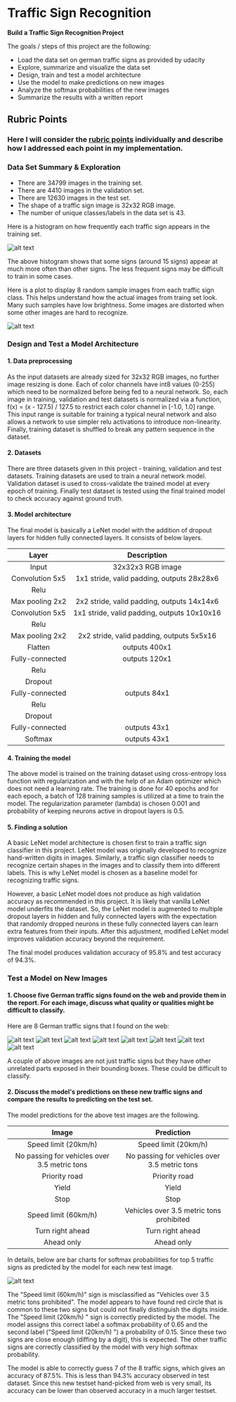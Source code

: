 # Traffic Sign Recognition


**Build a Traffic Sign Recognition Project**

The goals / steps of this project are the following:
* Load the data set on german traffic signs as provided by udacity
* Explore, summarize and visualize the data set
* Design, train and test a model architecture
* Use the model to make predictions on new images
* Analyze the softmax probabilities of the new images
* Summarize the results with a written report


[//]: # (Image References)

[image1]: ./test_images/0.jpg "Traffic Sign 1"
[image2]: ./test_images/10.jpg "Traffic Sign 2"
[image3]: ./test_images/12.jpg "Traffic Sign 3"
[image4]: ./test_images/13.jpg "Traffic Sign 4"
[image5]: ./test_images/14.jpg "Traffic Sign 5"
[image6]: ./test_images/3.jpg "Traffic Sign 6"
[image7]: ./test_images/33.jpg "Traffic Sign 7"
[image8]: ./test_images/35.jpg "Traffic Sign 8"

[histo]: ./histo.png
[traffic_sign_samples]: ./traffic_sign_samples.png
[test_image_results]: ./test_image_results.png
[featuremap]: ./featuremap.png

## Rubric Points
### Here I will consider the [rubric points](https://review.udacity.com/#!/rubrics/481/view) individually and describe how I addressed each point in my implementation.  

### Data Set Summary & Exploration

* There are 34799 images in the training set.
* There are 4410 images in the validation set.
* There are 12630 images in the test set.
* The shape of a traffic sign image is 32x32 RGB image.
* The number of unique classes/labels in the data set is 43.

Here is a histogram on how frequently each traffic sign appears in the training set. 

![alt text][histo]

The above histogram shows that some signs (around 15 signs) appear at much more often than other signs. The less frequent signs may be difficult to train in some cases.

Here is a plot to display 8 random sample images from each traffic sign class. This helps understand how the actual images from traing set look. Many such samples have low brightness. Some images are distorted when some other images are hard to recognize.

![alt text][traffic_sign_samples]

### Design and Test a Model Architecture

#### 1. Data preprocessing
As the input datasets are already sized for 32x32 RGB images, no further image resizing is done. Each of color channels have int8 values (0-255) which need to be normalized before being fed to a neural network. So, each image in training, validation and test datasets is normalized via a function, f(x) = (x - 127.5) / 127.5 to restrict each color channel in [-1.0, 1.0] range. This input range is suitable for training a typical neural network and also allows a network to use simpler relu activations to introduce non-linearity. Finally, training dataset is shuffled to break any pattern sequence in the dataset.

#### 2. Datasets
There are three datasets given in this project - training, validation and test datasets. Training datasets are used to train a neural network model. Validation dataset is used to cross-validate the trained model at every epoch of training. Finally test dataset is tested using the final trained model to check accuracy against ground truth.

#### 3. Model architecture

The final model is basically a LeNet model with the addition of dropout layers for hidden fully connected layers. It consists of below layers.

| Layer         		|     Description	        					| 
|:---------------------:|:---------------------------------------------:| 
| Input         		| 32x32x3 RGB image   							| 
| Convolution 5x5     	| 1x1 stride, valid padding, outputs 28x28x6 	|
| Relu					|												|
| Max pooling 2x2     	| 2x2 stride, valid padding, outputs 14x14x6    |
| Convolution 5x5	    | 1x1 stride, valid padding, outputs 10x10x16   |
| Relu					|												|
| Max pooling 2x2     	| 2x2 stride, valid padding, outputs 5x5x16     |
| Flatten		        | outputs 400x1        							|
| Fully-connected	    | outputs 120x1     							|
| Relu					|												|
| Dropout				| 												|
| Fully-connected	    | outputs 84x1     			     				|
| Relu					|												|
| Dropout				| 												|
| Fully-connected	    | outputs 43x1     			     				|
| Softmax				| outputs 43x1									|

#### 4. Training the model

The above model is trained on the training dataset using cross-entropy loss function with regularization and with the help of an Adam optimizer which does not need a learning rate. The training is done for 40 epochs and for each epoch, a batch of 128 training samples is utilized at a time to train the model. The regularization parameter (lambda) is chosen 0.001 and probability of keeping neurons active in dropout layers is 0.5.

#### 5. Finding a solution

A basic LeNet model architecture is chosen first to train a traffic sign classifier in this project. LeNet model was originally developed to recognize hand-written digits in images. Similarly, a traffic sign classifier needs to recognize certain shapes in the images and to classify them into different labels. This is why LeNet model is chosen as a baseline model for recognizing traffic signs. 

However, a basic LeNet model does not produce as high validation accuracy as recommended in this project. It is likely that vanilla LeNet model underfits the dataset. So, the LeNet model is augmented to multiple dropout layers in hidden and fully connected layers with the expectation that randomly dropped neurons in these fully connected layers can learn extra features from their inputs. After this adjustment, modified LeNet model improves validation accuracy beyond the requirement.

The final model produces validation accuracy of 95.8% and test accuracy of 94.3%. 

### Test a Model on New Images

#### 1. Choose five German traffic signs found on the web and provide them in the report. For each image, discuss what quality or qualities might be difficult to classify.

Here are 8 German traffic signs that I found on the web:

![alt text][image1]
![alt text][image2]
![alt text][image3] 
![alt text][image4]
![alt text][image5]
![alt text][image6]
![alt text][image7]
![alt text][image8]

A couple of above images are not just traffic signs but they have other unrelated parts exposed in their bounding boxes. These could be difficult to classify.

#### 2. Discuss the model's predictions on these new traffic signs and compare the results to predicting on the test set.

The model predictions for the above test images are the following.

| Image			                                |     Prediction	        					| 
|:---------------------------------------------:|:---------------------------------------------:| 
| Speed limit (20km/h)      		            | Speed limit (20km/h)   					    | 
| No passing for vehicles over 3.5 metric tons  | No passing for vehicles over 3.5 metric tons  |
| Priority road					                | Priority road								    |
| Yield					                        | Yield											|
| Stop					                        | Stop											|
| Speed limit (60km/h)	      		            | Vehicles over 3.5 metric tons prohibited	    |
| Turn right ahead		    	                | Turn right ahead      					    |
| Ahead only			                        | Ahead only      							    |

In details, below are bar charts for softmax probabilities for top 5 traffic signs as predicted by the model for each new test image.

![alt text][test_image_results]

The "Speed limit (60km/h)" sign is misclassified as "Vehicles over 3.5 metric tons prohibited". The model appears to have found red circle that is common to these two signs but could not finally distinguish the digits inside.
The "Speed limit (20km/h) " sign is correctly predicted by the model. The model assigns this correct label a softmax probability of 0.65 and the second label ("Speed limit (20km/h) ") a probability of 0.15. Since these two signs are close enough (diffing by a digit), this is expected.
The other traffic signs are correctly classified by the model with very high softmax probability.

The model is able to correctly guess 7 of the 8 traffic signs, which gives an accuracy of 87.5%. This is less than 94.3% accuracy observed in test dataset. Since this new testset hand-picked from web is very small, its accuracy can be lower than observed accuracy in a much larger testset.
